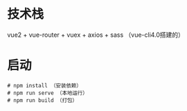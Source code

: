 # 技术栈
vue2 + vue-router + vuex + axios + sass （vue-cli4.0搭建的）
# 启动
```
# npm install （安装依赖）
# npm run serve （本地运行）
# npm run build （打包）
```
